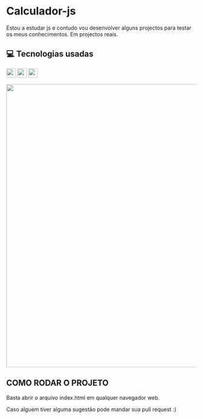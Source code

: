 # Calculador-js
Estou a estudar js e contudo vou desenvolver alguns projectos para testar os meus conhecimentos. 
Em projectos reais.

## 💻 Tecnologias usadas<br>
<p>
      <img src="https://img.shields.io/badge/-javascript-%23F7DF1E?style=flat-square&logo=javascript&logoColor=black" height="25"/>
      <img src="https://img.shields.io/badge/html-html-orange" height="25"/>
      <img src="https://img.shields.io/badge/-%20CSS3-blue" height="25"/>
 <p/>
      

<div align="center" >
  <img src="https://user-images.githubusercontent.com/52800635/164515255-d6e87944-3dd4-4b55-bc4b-267b894f3871.PNG" width="750"/>
</div>


##  COMO RODAR O PROJETO
Basta abrir o arquivo index.html em qualquer navegador web.

Caso alguem tiver alguma sugestão pode mandar sua pull request :)

